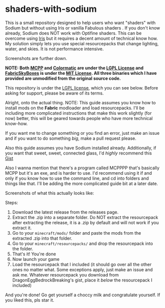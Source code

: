 # shaders-with-sodium
This is a small repository designed to help users who want "shaders" with Sodium but without using Iris or vanilla Fabulous shaders .
If you don't know already, Sodium does NOT work with Optifine shaders. This can be overcome using [Iris](https://github.com/IrisShaders/Iris) but it requires a decent amount of technical know how. My solution simply lets you use special resourcepacks that change lighting, water, and skies. It is not performance intensive.

Screenshots are further down.

**NOTE: Both [MCPP](https://github.com/LambdAurora/MCPatcherPatcher) and [Colormatic](https://github.com/kvverti/colormatic) are under the [LGPL License](https://github.com/LambdAurora/MCPatcherPatcher/blob/main/LICENSE) and [FabricSkyBoxes](https://github.com/AMereBagatelle/fabricskyboxes) is under the [MIT License](https://github.com/AMereBagatelle/fabricskyboxes/blob/1.16.x-master/LICENSE). All three binaries which I have provided are unmodified from the original source code.**

This repository is under the [LGPL license](LICENSE.txt), which you can see below. Before asking for support, please be aware of its terms.

Alright, onto the actual thing. NOTE: This guide assumes you know how to install mods on the **Fabric** modloader and load resourcepacks. I'll be including more complicated instructions that make this work slightly (for now) better, this will be geared towards people who have more technical know-how.  

If you want me to change something or you find an error, just make an issue and if you want to do something *big*, make a pull request please.

Also this guide assumes you have Sodium installed already. Additionally, if you want that sweet, sweet, connected glass, I'd *highly* recommend this [Gist](https://gist.github.com/DragonEggBedrockBreaking/c1ddf9c2543ad0d56b8e49f80c283b99)

Also I wanna mention that there's a program called MCPPPP that's basically MCPP but it's an exe, and is harder to use. I'd recommend using it if and only if you know how to use the command line, and cd into folders and things like that. I'll be adding the more complicated guide bit at a later date. 

Screenshots of what this actually looks like:

Steps:
1) Download the latest release from the releases page.
2) Extract the .zip into a separate folder. Do NOT extract the resourcepack after extracting the release, it is a .zip by default and will not work if you extract it.
3) Go to your `minecraft/mods/` folder and paste the mods from the extracted .zip into that folder. 
4) Go to your `minecraft/resourcepacks/` and drop the resourcepack into the folder. 
5) That's it! You're done
6) Now launch your game
7) Load the resourcepack that I included (it should go over all the other ones no matter what. Some exceptions apply, just make an issue and ask me. Whatever resourcepack you download from DragonEggBedrockBreaking's gist, place it *below* the resourcepack I included)

And you're done! Go get yourself a choccy milk and congratulate yourself. 
If you liked this, pls star it.
